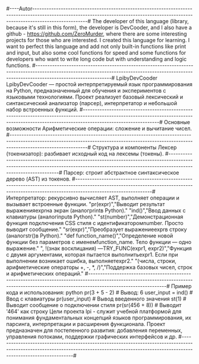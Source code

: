 #----Autor-----------------------------------------------------------------------------------------------------------------------------------------------------------------------------------#
The developer of this language (library, because it's still in this form), the developer is DevCooder, and I also have a github - https://github.com/ZeroMurder, where there are some interesting projects for those who are interested. I created this language for learning. I want to perfect this language and add not only built-in functions like print and input, but also some cool functions for speed and some functions for developers who want to write long code but with understanding and logic functions.
#--------------------------------------------------------------------------------------------------------------------------------------------------------------------------------------------#
LpibyDevCooder
LpibyDevCooder — простой интерпретируемый язык программирования на Python, предназначенный для обучения и экспериментов с языковыми технологиями. Проект реализует базовый лексический и синтаксический анализатор (парсер), интерпретатор и небольшой набор встроенных функций.
#--------------------------------------------------------------------------------------------------------------------------------------------------------------------------------------------#
Основные возможности
Арифметические операции: сложение и вычитание чисел.
#--------------------------------------------------------------------------------------------------------------------------------------------------------------------------------------------#
Структура и компоненты
Лексер (токенизатор): разбивает исходный код на лексемы (токены).
#--------------------------------------------------------------------------------------------------------------------------------------------------------------------------------------------#
Парсер: строит абстрактное синтаксическое дерево (AST) из токенов.
#--------------------------------------------------------------------------------------------------------------------------------------------------------------------------------------------#
Интерпретатор: рекурсивно вычисляет AST, выполняет операции и вызывает встроенные функции.
"pr(expr)","Выводит результат выраженияexprна экран (аналогprintв Python)."
"ind()","Ввод данных с клавиатуры (аналогinputв Python)."
"st(number)","Демонстрационная функция подключения CSS стиля с идентификаторомnumber. Просто выводит сообщение."
"sr(expr)","Преобразует выражениеexprв строку (аналогstr()в Python)."
"def function_name()","Определение новой функции без параметров с именемfunction_name. Тело функции — одно выражение."
", !(знак восклицания) —TRY_FUNC(expr1, expr2)","Функция с двумя аргументами, которая пытается выполнитьexpr1. Если при выполнении возникает ошибка, выполняетexpr2."
"(числа, строки, арифметические операторы +, -, *, /)","Поддержка базовых чисел, строк и арифметических операций."
#--------------------------------------------------------------------------------------------------------------------------------------------------------------------------------------------#
Пример кода и использования:
python
pr(3 + 5 - 2)      # Вывод: 6
user_input = ind()  # Ввод с клавиатуры
pr(user_input)      # Вывод введенного значения
st(1)               # Выводит сообщение о подключении стиля
pr(sr(456 + 8))     # Выводит '464' как строку
Цели проекта
lpi -  служит учебной платформой для понимания фундаментальных концепций языков программирования, их парсинга, интерпретации и расширения функционала. Проект предназначен для постепенного развития: добавления переменных, управления потоками, поддержки графических интерфейсов и др.
#--------------------------------------------------------------------------------------------------------------------------------------------------------------------------------------------#